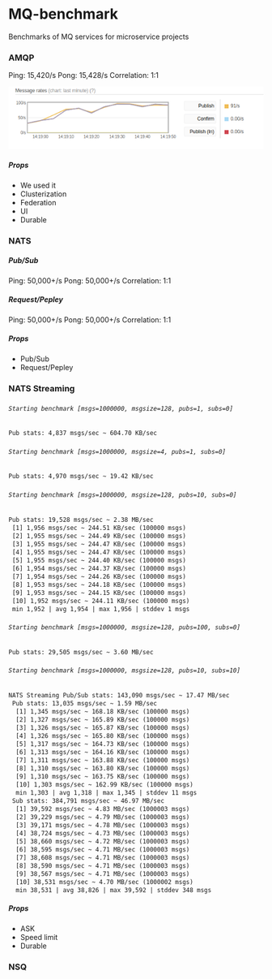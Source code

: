 # MQ-benchmark

Benchmarks of MQ services for microservice projects


### AMQP

Ping: 15,420/s
Pong: 15,428/s
Correlation: 1:1

![amqp](./docs/images/amqp.png)

##### Props

+ We used it
+ Clusterization
+ Federation
+ UI
+ Durable

### NATS

##### Pub/Sub

Ping: 50,000+/s
Pong: 50,000+/s
Correlation: 1:1

##### Request/Pepley

Ping: 50,000+/s
Pong: 50,000+/s
Correlation: 1:1

##### Props

+ Pub/Sub
+ Request/Pepley

### NATS Streaming

###### `Starting benchmark [msgs=1000000, msgsize=128, pubs=1, subs=0]`

```
Pub stats: 4,837 msgs/sec ~ 604.70 KB/sec
```

###### `Starting benchmark [msgs=1000000, msgsize=4, pubs=1, subs=0]`

```
Pub stats: 4,970 msgs/sec ~ 19.42 KB/sec
```

###### `Starting benchmark [msgs=1000000, msgsize=128, pubs=10, subs=0]`

```
Pub stats: 19,528 msgs/sec ~ 2.38 MB/sec
 [1] 1,956 msgs/sec ~ 244.51 KB/sec (100000 msgs)
 [2] 1,955 msgs/sec ~ 244.49 KB/sec (100000 msgs)
 [3] 1,955 msgs/sec ~ 244.47 KB/sec (100000 msgs)
 [4] 1,955 msgs/sec ~ 244.47 KB/sec (100000 msgs)
 [5] 1,955 msgs/sec ~ 244.40 KB/sec (100000 msgs)
 [6] 1,954 msgs/sec ~ 244.37 KB/sec (100000 msgs)
 [7] 1,954 msgs/sec ~ 244.26 KB/sec (100000 msgs)
 [8] 1,953 msgs/sec ~ 244.18 KB/sec (100000 msgs)
 [9] 1,953 msgs/sec ~ 244.15 KB/sec (100000 msgs)
 [10] 1,952 msgs/sec ~ 244.11 KB/sec (100000 msgs)
 min 1,952 | avg 1,954 | max 1,956 | stddev 1 msgs
```

###### `Starting benchmark [msgs=1000000, msgsize=128, pubs=100, subs=0]`

```
Pub stats: 29,505 msgs/sec ~ 3.60 MB/sec
```

###### `Starting benchmark [msgs=1000000, msgsize=128, pubs=10, subs=10]`

```
NATS Streaming Pub/Sub stats: 143,090 msgs/sec ~ 17.47 MB/sec
 Pub stats: 13,035 msgs/sec ~ 1.59 MB/sec
  [1] 1,345 msgs/sec ~ 168.18 KB/sec (100000 msgs)
  [2] 1,327 msgs/sec ~ 165.89 KB/sec (100000 msgs)
  [3] 1,326 msgs/sec ~ 165.87 KB/sec (100000 msgs)
  [4] 1,326 msgs/sec ~ 165.80 KB/sec (100000 msgs)
  [5] 1,317 msgs/sec ~ 164.73 KB/sec (100000 msgs)
  [6] 1,313 msgs/sec ~ 164.16 KB/sec (100000 msgs)
  [7] 1,311 msgs/sec ~ 163.88 KB/sec (100000 msgs)
  [8] 1,310 msgs/sec ~ 163.80 KB/sec (100000 msgs)
  [9] 1,310 msgs/sec ~ 163.75 KB/sec (100000 msgs)
  [10] 1,303 msgs/sec ~ 162.99 KB/sec (100000 msgs)
  min 1,303 | avg 1,318 | max 1,345 | stddev 11 msgs
 Sub stats: 384,791 msgs/sec ~ 46.97 MB/sec
  [1] 39,592 msgs/sec ~ 4.83 MB/sec (1000003 msgs)
  [2] 39,229 msgs/sec ~ 4.79 MB/sec (1000003 msgs)
  [3] 39,171 msgs/sec ~ 4.78 MB/sec (1000003 msgs)
  [4] 38,724 msgs/sec ~ 4.73 MB/sec (1000003 msgs)
  [5] 38,660 msgs/sec ~ 4.72 MB/sec (1000003 msgs)
  [6] 38,595 msgs/sec ~ 4.71 MB/sec (1000003 msgs)
  [7] 38,608 msgs/sec ~ 4.71 MB/sec (1000003 msgs)
  [8] 38,590 msgs/sec ~ 4.71 MB/sec (1000003 msgs)
  [9] 38,567 msgs/sec ~ 4.71 MB/sec (1000003 msgs)
  [10] 38,531 msgs/sec ~ 4.70 MB/sec (1000002 msgs)
  min 38,531 | avg 38,826 | max 39,592 | stddev 348 msgs
```

##### Props

+ ASK
+ Speed limit
+ Durable

### NSQ